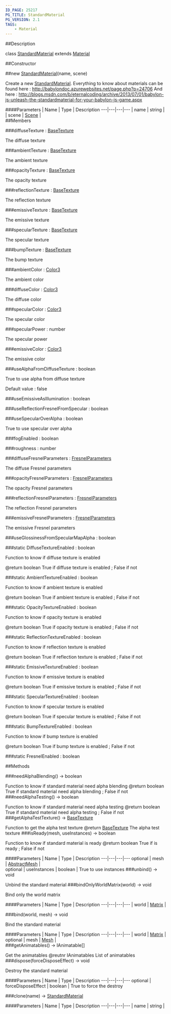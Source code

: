 ```yaml
---
ID_PAGE: 25217
PG_TITLE: StandardMaterial
PG_VERSION: 2.1
TAGS:
    - Material
---
```

##Description

class [StandardMaterial](/classes/2.2/StandardMaterial) extends [Material](/classes/2.2/Material)



##Constructor

##new [StandardMaterial](/classes/2.2/StandardMaterial)(name, scene)

Create a new [StandardMaterial](/classes/2.2/StandardMaterial).
Everything to know about materials can be found here : http://babylondoc.azurewebsites.net/page.php?p=24706
And here : http://blogs.msdn.com/b/eternalcoding/archive/2013/07/01/babylon-js-unleash-the-standardmaterial-for-your-babylon-js-game.aspx

####Parameters
 | Name | Type | Description
---|---|---|---
 | name | string |  
 | scene | [Scene](/classes/2.2/Scene) |  
##Members

###diffuseTexture : [BaseTexture](/classes/2.2/BaseTexture)

The diffuse texture

###ambientTexture : [BaseTexture](/classes/2.2/BaseTexture)

The ambient texture

###opacityTexture : [BaseTexture](/classes/2.2/BaseTexture)

The opacity texture

###reflectionTexture : [BaseTexture](/classes/2.2/BaseTexture)

The reflection texture

###emissiveTexture : [BaseTexture](/classes/2.2/BaseTexture)

The emissive texture

###specularTexture : [BaseTexture](/classes/2.2/BaseTexture)

The specular texture

###bumpTexture : [BaseTexture](/classes/2.2/BaseTexture)

The bump texture

###ambientColor : [Color3](/classes/2.2/Color3)

The ambient color

###diffuseColor : [Color3](/classes/2.2/Color3)

The diffuse color

###specularColor : [Color3](/classes/2.2/Color3)

The specular color

###specularPower : number

The specular power

###emissiveColor : [Color3](/classes/2.2/Color3)

The emissive color

###useAlphaFromDiffuseTexture : boolean

True to use alpha from diffuse texture

Default value : false

###useEmissiveAsIllumination : boolean



###useReflectionFresnelFromSpecular : boolean



###useSpecularOverAlpha : boolean

True to use specular over alpha

###fogEnabled : boolean



###roughness : number



###diffuseFresnelParameters : [FresnelParameters](/classes/2.2/FresnelParameters)

The diffuse Fresnel parameters

###opacityFresnelParameters : [FresnelParameters](/classes/2.2/FresnelParameters)

The opacity Fresnel parameters

###reflectionFresnelParameters : [FresnelParameters](/classes/2.2/FresnelParameters)

The reflection Fresnel parameters

###emissiveFresnelParameters : [FresnelParameters](/classes/2.2/FresnelParameters)

The emissive Fresnel parameters

###useGlossinessFromSpecularMapAlpha : boolean



###static DiffuseTextureEnabled : boolean

Function to know if diffuse texture is enabled

@return boolean True if diffuse texture is enabled ; False if not

###static AmbientTextureEnabled : boolean

Function to know if ambient texture is enabled

@return boolean True if ambient texture is enabled ; False if not

###static OpacityTextureEnabled : boolean

Function to know if opacity texture is enabled

@return boolean True if opacity texture is enabled ; False if not

###static ReflectionTextureEnabled : boolean

Function to know if reflection texture is enabled

@return boolean True if reflection texture is enabled ; False if not

###static EmissiveTextureEnabled : boolean

Function to know if emissive texture is enabled

@return boolean True if emissive texture is enabled ; False if not

###static SpecularTextureEnabled : boolean

Function to know if specular texture is enabled

@return boolean True if specular texture is enabled ; False if not

###static BumpTextureEnabled : boolean

Function to know if bump texture is enabled

@return boolean True if bump texture is enabled ; False if not

###static FresnelEnabled : boolean



##Methods

###needAlphaBlending() &rarr; boolean

Function to know if standard material need alpha blending
@return boolean True if standard material need alpha blending ; False if not
###needAlphaTesting() &rarr; boolean

Function to know if standard material need alpha testing
@return boolean True if standard material need alpha testing ; False if not
###getAlphaTestTexture() &rarr; [BaseTexture](/classes/2.2/BaseTexture)

Function to get the alpha test texture
@return [BaseTexture](/classes/2.2/BaseTexture) The alpha test texture
###isReady(mesh, useInstances) &rarr; boolean

Function to know if standard material is ready
@return boolean True if is ready ; False if not

####Parameters
 | Name | Type | Description
---|---|---|---
optional | mesh | [AbstractMesh](/classes/2.2/AbstractMesh) |  
optional | useInstances | boolean |  True to use instances
###unbind() &rarr; void

Unbind the standard material
###bindOnlyWorldMatrix(world) &rarr; void

Bind only the world matrix

####Parameters
 | Name | Type | Description
---|---|---|---
 | world | [Matrix](/classes/2.2/Matrix) |  

###bind(world, mesh) &rarr; void

Bind the standard material

####Parameters
 | Name | Type | Description
---|---|---|---
 | world | [Matrix](/classes/2.2/Matrix) |  
optional | mesh | [Mesh](/classes/2.2/Mesh) |  
###getAnimatables() &rarr; IAnimatable[]

Get the animatables
@reutnr IAnimatables List of animatables
###dispose(forceDisposeEffect) &rarr; void

Destroy the standard material

####Parameters
 | Name | Type | Description
---|---|---|---
optional | forceDisposeEffect | boolean |  True to force the destroy

###clone(name) &rarr; [StandardMaterial](/classes/2.2/StandardMaterial)



####Parameters
 | Name | Type | Description
---|---|---|---
 | name | string |  

